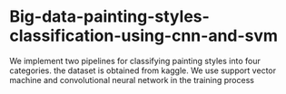 # Big-data-painting-styles-classification-using-cnn-and-svm
We implement two pipelines for classifying painting styles into four categories. the dataset is obtained from kaggle. We use support vector machine and convolutional neural network in the training process
